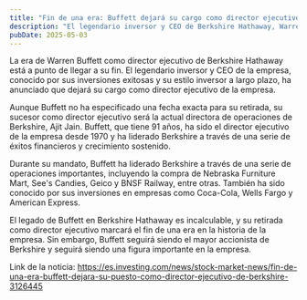 ```yaml
---
title: "Fin de una era: Buffett dejará su cargo como director ejecutivo de Berkshire"
description: "El legendario inversor y CEO de Berkshire Hathaway, Warren Buffett, anuncia su retirada como director ejecutivo de la empresa."
pubDate: 2025-05-03
---
```

La era de Warren Buffett como director ejecutivo de Berkshire Hathaway está a punto de llegar a su fin. El legendario inversor y CEO de la empresa, conocido por sus inversiones exitosas y su estilo inversor a largo plazo, ha anunciado que dejará su cargo como director ejecutivo de la empresa.

Aunque Buffett no ha especificado una fecha exacta para su retirada, su sucesor como director ejecutivo será la actual directora de operaciones de Berkshire, Ajit Jain. Buffett, que tiene 91 años, ha sido el director ejecutivo de la empresa desde 1970 y ha liderado Berkshire a través de una serie de éxitos financieros y crecimiento sostenido.

Durante su mandato, Buffett ha liderado Berkshire a través de una serie de operaciones importantes, incluyendo la compra de Nebraska Furniture Mart, See's Candies, Geico y BNSF Railway, entre otras. También ha sido conocido por sus inversiones en empresas como Coca-Cola, Wells Fargo y American Express.

El legado de Buffett en Berkshire Hathaway es incalculable, y su retirada como director ejecutivo marcará el fin de una era en la historia de la empresa. Sin embargo, Buffett seguirá siendo el mayor accionista de Berkshire y seguirá siendo una figura importante en la empresa.

Link de la noticia: https://es.investing.com/news/stock-market-news/fin-de-una-era-buffett-dejara-su-puesto-como-director-ejecutivo-de-berkshire-3126445
